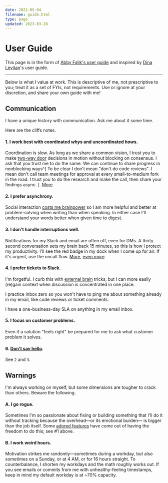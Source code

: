 ```yaml
---
date: 2021-05-04
filename: guide.html
type: page
updated: 2023-03-28
---
```


# User Guide

This page is in the form of [Abby Falik's user
guide](https://www.linkedin.com/pulse/leaders-need-user-manuals-what-i-learned-writing-mine-abby-falik/)
and inspired by [Dina Levitan](http://dinalevitan.com/)'s user guide.

---

Below is what I value at work. This is descriptive of me, not
prescriptive to you; treat it as a set of FYIs, not requirements. Use or ignore
at your discretion, and share your own guide with me!

## Communication

<!-- Commenting because I like this idea, but it just doesn't belong here. Maybe somewhere else.
   **Succinct**: The more people expected to read what I'm writing, the higher the
   cost/benefit of spending time honing it. For widespread pieces, 90% of my
   time is editing. [More](http://www.paulgraham.com/simply.html), [even
   more](http://www.paulgraham.com/useful.html)
-->

I have a unique history with communication.
Ask me about it some time.

Here are the cliffs notes.

#### 1. I work best with coordinated *why*s and uncoordinated *how*s.

Coordination is slow. As long as we share a common vision,
I trust you to make
[two-way door](https://shit.management/one-way-and-two-way-door-decisions/)
decisions in motion without blocking on consensus.
I ask that you trust me to do the same.
We can continue to share progress in nonblocking ways^[
To be clear I don't mean "don't do code reviews".
I mean don't call team meetings for approval at every small-to-medium fork in the road.
I trust you to do the research and make the call, then share your findings async.
].
[More](https://communitywiki.org/wiki/DoOcracy)

#### 2. I prefer asynchrony.

Social interaction [costs me brainpower](autism.html#masking)
so I am more helpful and better at problem-solving when writing than when speaking.
In either case I'll understand your words better when given time to digest.

#### 3. I don't handle interruptions well.

Notifications for my Slack and email are often off, even for DMs.
A thirty second conversation sets my brain back 15 minutes, so this is how I protect my productivity.
I'll see the red badge in my dock when I come up for air.
If it's urgent, use the oncall flow.
[More](img/guide-programmerinterrupted.png),
[even more](http://www.paulgraham.com/makersschedule.html)

#### 4. I prefer tickets to Slack.

I'm forgetful.
I curb this with
[external brain](<https://en.wikipedia.org/wiki/External_memory_(psychology)>) tricks,
but I can more easily (re)gain context when discussion is concentrated in one place.

I practice inbox zero so you won't have to ping me about something already in my email,
like code reviews or ticket comments.

I have a one-business-day SLA on anything in my email inbox.

#### 5. I focus on customer problems.

Even if a solution "feels right" be prepared for me to ask what customer problem it solves.

#### 6. [Don't say hello](https://nohello.net/).

See `2` and `3`.

## Warnings

I'm always working on myself, but some dimensions are tougher to crack than others. Beware the following.

#### A. I go rogue.

Sometimes I'm so passionate about fixing or building something that
I'll do it without tracking because the overhead—or its emotional burden—
is bigger than the job itself.
Some
[adored features](https://twitter.com/search?q=https%3A%2F%2Ftwitter.com%2Fglcls%2Fstatus%2F720689621466619904&src=typed_query)
have come out of having the freedom to do this;
see #1 above.

#### B. I work weird hours.

Motivation strikes me randomly—sometimes during a workday,
but also sometimes on a Sunday, or at 4 AM, or for 16 hours straight.
To counterbalance, I shorten my workdays and the math roughly works out.
If you see emails or commits from me with unhealthy-feeling timestamps,
keep in mind my default workday is at ~70% capacity.
